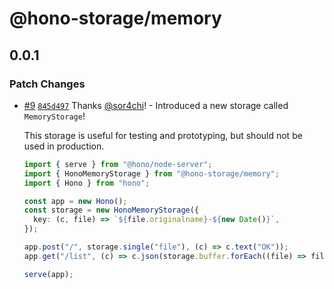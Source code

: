# @hono-storage/memory

## 0.0.1

### Patch Changes

- [#9](https://github.com/sor4chi/hono-storage/pull/9) [`845d497`](https://github.com/sor4chi/hono-storage/commit/845d497f8f0c604dd81839150cdc7c8de5104c66) Thanks [@sor4chi](https://github.com/sor4chi)! - Introduced a new storage called `MemoryStorage`!

  This storage is useful for testing and prototyping, but should not be used in production.

  ```ts
  import { serve } from "@hono/node-server";
  import { HonoMemoryStorage } from "@hono-storage/memory";
  import { Hono } from "hono";

  const app = new Hono();
  const storage = new HonoMemoryStorage({
    key: (c, file) => `${file.originalname}-${new Date()}`,
  });

  app.post("/", storage.single("file"), (c) => c.text("OK"));
  app.get("/list", (c) => c.json(storage.buffer.forEach((file) => file.name)));

  serve(app);
  ```

